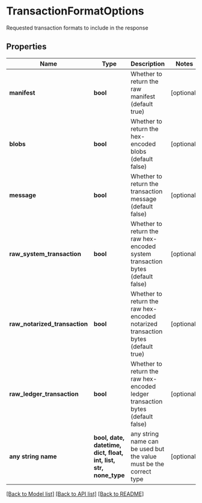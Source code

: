 # TransactionFormatOptions

Requested transaction formats to include in the response

## Properties
Name | Type | Description | Notes
------------ | ------------- | ------------- | -------------
**manifest** | **bool** | Whether to return the raw manifest (default true) | [optional] 
**blobs** | **bool** | Whether to return the hex-encoded blobs (default false) | [optional] 
**message** | **bool** | Whether to return the transaction message (default false) | [optional] 
**raw_system_transaction** | **bool** | Whether to return the raw hex-encoded system transaction bytes (default false) | [optional] 
**raw_notarized_transaction** | **bool** | Whether to return the raw hex-encoded notarized transaction bytes (default true) | [optional] 
**raw_ledger_transaction** | **bool** | Whether to return the raw hex-encoded ledger transaction bytes (default false) | [optional] 
**any string name** | **bool, date, datetime, dict, float, int, list, str, none_type** | any string name can be used but the value must be the correct type | [optional]

[[Back to Model list]](../README.md#documentation-for-models) [[Back to API list]](../README.md#documentation-for-api-endpoints) [[Back to README]](../README.md)


